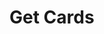 #  Get Cards

<api-endpoint openapi-path="../../OpenApi/user.openapi.yaml" method="GET" endpoint="/api/v1/cards"/>